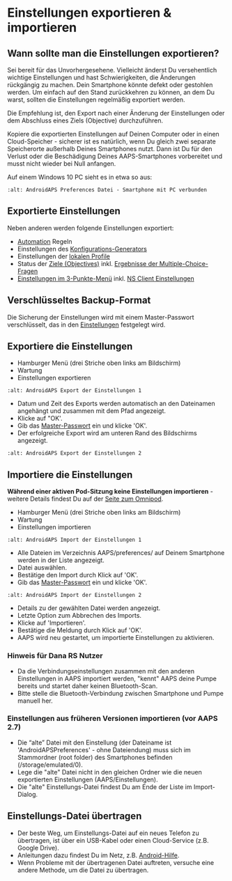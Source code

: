 # Einstellungen exportieren & importieren

## Wann sollte man die Einstellungen exportieren?

Sei bereit für das Unvorhergesehene. Vielleicht änderst Du versehentlich wichtige Einstellungen und hast Schwierigkeiten, die Änderungen rückgängig zu machen. Dein Smartphone könnte defekt oder gestohlen werden. Um einfach auf den Stand zurückkehren zu können, an dem Du warst, sollten die Einstellungen regelmäßig exportiert werden.

Die Empfehlung ist, den Export nach einer Änderung der Einstellungen oder dem Abschluss eines Ziels (Objective) durchzuführen.

Kopiere die exportierten Einstellungen auf Deinen Computer oder in einen Cloud-Speicher - sicherer ist es natürlich, wenn Du gleich zwei separate Speicherorte außerhalb Deines Smartphones nutzt. Dann ist Du für den Verlust oder die Beschädigung Deines AAPS-Smartphones vorbereitet und musst nicht wieder bei Null anfangen.

Auf einem Windows 10 PC sieht es in etwa so aus:

```{image} ../images/AAPS_ExImportSettingsWin.png
:alt: AndroidAPS Preferences Datei - Smartphone mit PC verbunden
```

## Exportierte Einstellungen

Neben anderen werden folgende Einstellungen exportiert:

- [Automation](../Usage/Automation.md) Regeln
- Einstellungen des [Konfigurations-Generators](../Configuration/Config-Builder.md)
- Einstellungen der [lokalen Profile](../Configuration/Config-Builder#lokales-profil)
- Status der [Ziele (Objectives)](../Usage/Objectives.md) inkl. [Ergebnisse der Multiple-Choice-Fragen](../Usage/Objectives#ziel-3-belege-dein-wissen)
- [Einstellungen im 3-Punkte-Menü](../Configuration/Preferences.md) inkl. [NS Client Einstellungen](../Configuration/Preferences#nightscout-client)

## Verschlüsseltes Backup-Format

Die Sicherung der Einstellungen wird mit einem Master-Passwort verschlüsselt, das in den [Einstellungen](../Configuration/Preferences#master-passwort) festgelegt wird.

## Exportiere die Einstellungen

- Hamburger Menü (drei Striche oben links am Bildschirm)
- Wartung
- Einstellungen exportieren

```{image} ../images/AAPS_ExportSettings1.png
:alt: AndroidAPS Export der Einstellungen 1
```

- Datum und Zeit des Exports werden automatisch an den Dateinamen angehängt und zusammen mit dem Pfad angezeigt.
- Klicke auf "OK'.
- Gib das [Master-Passwort](../Configuration/Preferences#master-passwort) ein und klicke 'OK'.
- Der erfolgreiche Export wird am unteren Rand des Bildschirms angezeigt.

```{image} ../images/AAPS_ExportSettings2.png
:alt: AndroidAPS Export der Einstellungen 2
```

## Importiere die Einstellungen

**Während einer aktiven Pod-Sitzung keine Einstellungen importieren** - weitere Details findest Du auf der [Seite zum Omnipod](../Configuration/OmnipodEros#import-settings-from-previous-aaps).

- Hamburger Menü (drei Striche oben links am Bildschirm)
- Wartung
- Einstellungen importieren

```{image} ../images/AAPS_ImportSettings1.png
:alt: AndroidAPS Import der Einstellungen 1
```

- Alle Dateien im Verzeichnis AAPS/preferences/ auf Deinem Smartphone werden in der Liste angezeigt.
- Datei auswählen.
- Bestätige den Import durch Klick auf 'OK'.
- Gib das [Master-Passwort](../Configuration/Preferences#master-passwort) ein und klicke 'OK'.

```{image} ../images/AAPS_ImportSettings2.png
:alt: AndroidAPS Import der Einstellungen 2
```

- Details zu der gewählten Datei werden angezeigt.
- Letzte Option zum Abbrechen des Imports.
- Klicke auf 'Importieren'.
- Bestätige die Meldung durch Klick auf 'OK'.
- AAPS wird neu gestartet, um importierte Einstellungen zu aktivieren.

### Hinweis für Dana RS Nutzer

- Da die Verbindungseinstellungen zusammen mit den anderen Einstellungen in AAPS importiert werden, "kennt" AAPS deine Pumpe bereits und startet daher keinen Bluetooth-Scan.
- Bitte stelle die Bluetooth-Verbindung zwischen Smartphone und Pumpe manuell her.

### Einstellungen aus früheren Versionen importieren (vor AAPS 2.7)

- Die “alte” Datei mit den Einstellung (der Dateiname ist 'AndroidAPSPreferences' - ohne Dateiendung) muss sich im Stammordner (root folder) des Smartphones befinden (/storage/emulated/0).
- Lege die "alte" Datei nicht in den gleichen Ordner wie die neuen exportierten Einstellungen (AAPS/Einstellungen).
- Die "alte" Einstellungs-Datei findest Du am Ende der Liste im Import-Dialog.

## Einstellungs-Datei übertragen

- Der beste Weg, um Einstellungs-Datei auf ein neues Telefon zu übertragen, ist über ein USB-Kabel oder einen Cloud-Service (z.B. Google Drive).
- Anleitungen dazu findest Du im Netz, z.B. [Android-Hilfe](https://support.google.com/android/answer/9064445?hl=de).
- Wenn Probleme mit der übertragenen Datei auftreten, versuche eine andere Methode, um die Datei zu übertragen.
